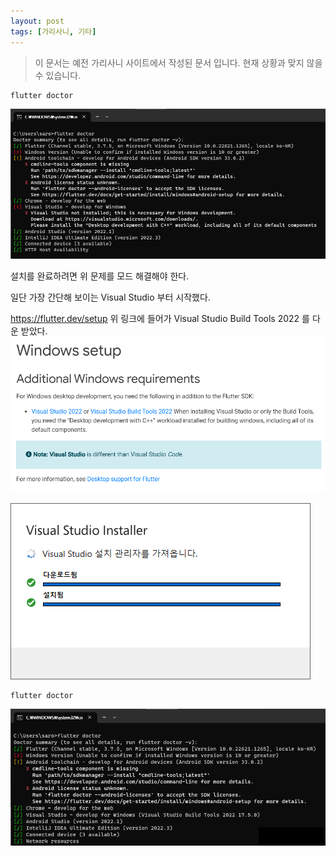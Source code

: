 ```yaml
---
layout: post
tags: [가리사니, 기타]
---
```


> 이 문서는 예전 가리사니 사이트에서 작성된 문서 입니다.
현재 상황과 맞지 않을 수 있습니다.

```
flutter doctor
```


![설명](/file/forum/b41c3d3f-4a08-418d-9ac3-5134395e0af5.png)



설치를 완료하려면 위 문제를 모드 해결해야 한다.

일단 가장 간단해 보이는 Visual Studio 부터 시작했다.

https://flutter.dev/setup 
위 링크에 들어가 Visual Studio Build Tools 2022 를 다운 받았다.
![설명](/file/forum/8a9655b9-d3b7-46b0-8b5a-0ac0e60faae2.png)

![설명](/file/forum/1dea153e-79de-4106-8e63-69dfecdce3b8.png)

```
flutter doctor
```

![설명](/file/forum/42e249da-a06b-4796-aa74-4f1f4e0a59d0.png)








































